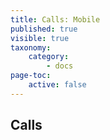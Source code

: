 ```yaml
---
title: Calls: Mobile
published: true
visible: true
taxonomy:
    category:
        - docs
page-toc:
    active: false
---
```


## Calls
